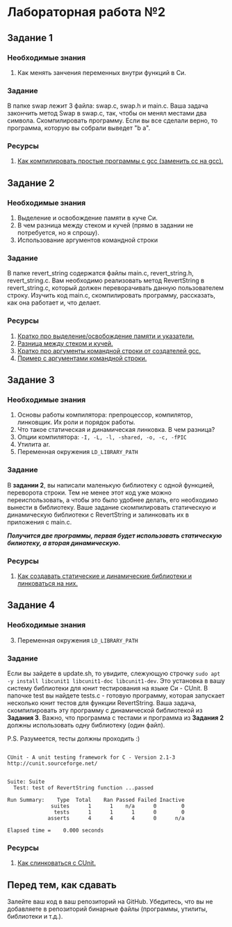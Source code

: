 # Лабораторная работа №2

## Задание 1

### Необходимые знания

1. Как менять занчения переменных внутри функций в Си.

### Задание
В папке swap лежит 3 файла: swap.c, swap.h и main.c. Ваша задача закончить метод Swap в swap.c, так, чтобы он менял местами два символа. Скомпилировать программу. Если вы все сделали верно, то программа, которую вы собрали выведет "b a".

### Ресурсы

1. [Как компилировать простые программы с gcc (заменить сс на gcc).](https://www.classes.cs.uchicago.edu/archive/2014/winter/51081-1/LabFAQ/lab3/compile.html)

## Задание 2

### Необходимые знания

1. Выделение и освобождение памяти в куче Си.
2. В чем разница между стеком и кучей (прямо в задании не потребуется, но я спрошу).
3. Использование аргументов командной строки


### Задание

В папке revert\_string содержатся файлы main.c, revert\_string.h, revert\_string.c. Вам необходимо реализовать метод RevertString в revert_string.c, который должен переворачивать данную пользователем строку.
Изучить код main.c, скомпилировать программу, рассказать, как она работает и, что делает.

### Ресурсы

1. [Кратко про выделение/освобождение памяти и указатели.](https://computer.howstuffworks.com/c29.htm)
2. [Разница между стеком и кучей.](https://stackoverflow.com/questions/79923/what-and-where-are-the-stack-and-heap)
3. [Кратко про аргументы командной строки от создателей gcc.](https://www.gnu.org/software/libc/manual/html_node/Program-Arguments.html)
4. [Пример с аргументами командной строки.](https://www.cprogramming.com/tutorial/c/lesson14.html)

## Задание 3

### Необходимые знания

1. Основы работы компилятора: препроцессор, компилятор, линковщик. Их роли и порядок работы.
2. Что такое статическая и динамическая линковка. В чем разница?
3. Опции компилятора: `-I, -L, -l, -shared, -o, -с, -fPIC`
4. Утилита ar.
5. Переменная окружения `LD_LIBRARY_PATH`


### Задание

В **задании 2**, вы написали маленькую библиотеку с одной функцией, переворота строки. Тем не менее этот код уже можно переиспользовать, а чтобы это было удобнее делать, его необходимо вынести в библиотеку. Ваше задание скомпилировать статическую и динамическую библиотеки с RevertString и залинковать их в приложения с main.c.

***Получится две программы, первая будет использовать статическую билиотеку, а вторая динамическую.*** 

### Ресурсы

1. [Как создавать статические и динамические библиотеки и линковаться на них.](https://renenyffenegger.ch/notes/development/languages/C-C-plus-plus/GCC/create-libraries/index)

## Задание 4

### Необходимые знания

3. Переменная окружения `LD_LIBRARY_PATH`

### Задание

Если вы зайдете в update.sh, то увидите, слежующую строчку `sudo apt -y install libcunit1 libcunit1-doc libcunit1-dev`. Это установка в вашу систему библиотеки для юнит тестирования на языке Си - CUnit. В папочке test вы найдете tests.c - готовую программу, которая запускает несколько юнит тестов для функции RevertString. Ваша задача, скомпилировать эту программу с динамической библиотекой из **Задания 3**. Важно, что программа с тестами и программа из **Задания 2** должны использовать одну библиотеку (один файл). 

P.S. Разумеется, тесты должны проходить :)

```

CUnit - A unit testing framework for C - Version 2.1-3
http://cunit.sourceforge.net/


Suite: Suite
  Test: test of RevertString function ...passed

Run Summary:    Type  Total    Ran Passed Failed Inactive
              suites      1      1    n/a      0        0
               tests      1      1      1      0        0
             asserts      4      4      4      0      n/a

Elapsed time =    0.000 seconds
```


### Ресурсы

1. [Как cлинковаться с CUnit.](https://mysnippets443.wordpress.com/2015/03/07/ubuntu-install-cunit/)

## Перед тем, как сдавать

Залейте ваш код в ваш репозиторий на GitHub. Убедитесь, что вы не добавляете в репозиторий бинарные файлы (программы, утилиты, библиотеки и т.д.).

<!--
## Задание 5* (Необязательно, за допополнительные баллы)

###Необходимые знания

1. Как пользоваться интернетом.

###Задание

В папке bin лежит динамическая библиотека libsimple.so. С помощью утилить `objdump` определить, какие функции она содержит.

###Ресурсы

1. [Аргументы коммандной строки для objdump](https://sourceware.org/binutils/docs/binutils/objdump.html)
-->

 
